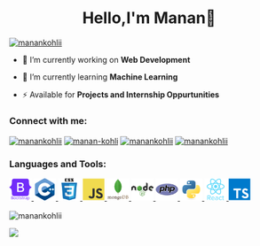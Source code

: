 <h1 align="center">Hello,I'm Manan👋</h1>
<p align="left"> <a href="https://twitter.com/manankohlii" target="blank"><img src="https://img.shields.io/twitter/follow/manankohlii?logo=twitter&style=for-the-badge" alt="manankohlii" /></a> </p>

- 🔭 I’m currently working on **Web Development**

- 🌱 I’m currently learning **Machine Learning**

- ⚡ Available for **Projects and Internship Oppurtunities**

<h3 align="left">Connect with me:</h3>
<p align="left">
<a href="https://twitter.com/manankohlii" target="blank"><img align="center" src="https://cdn.jsdelivr.net/npm/simple-icons@3.0.1/icons/twitter.svg" alt="manankohlii" height="30" width="40" /></a>
<a href="https://linkedin.com/in/manan-kohli" target="blank"><img align="center" src="https://cdn.jsdelivr.net/npm/simple-icons@3.0.1/icons/linkedin.svg" alt="manan-kohli" height="30" width="40" /></a>
<a href="https://instagram.com/manankohlii" target="blank"><img align="center" src="https://cdn.jsdelivr.net/npm/simple-icons@3.0.1/icons/instagram.svg" alt="manankohlii" height="30" width="40" /></a>
<a href="https://www.codechef.com/users/manankohlii" target="blank"><img align="center" src="https://cdn.jsdelivr.net/npm/simple-icons@3.1.0/icons/codechef.svg" alt="manankohlii" height="30" width="40" /></a>
</p>

<h3 align="left">Languages and Tools:</h3>
<p align="left"> <a href="https://getbootstrap.com" target="_blank"> <img src="https://raw.githubusercontent.com/devicons/devicon/master/icons/bootstrap/bootstrap-plain-wordmark.svg" alt="bootstrap" width="40" height="40"/> </a> <a href="https://www.w3schools.com/cpp/" target="_blank"> <img src="https://raw.githubusercontent.com/devicons/devicon/master/icons/cplusplus/cplusplus-original.svg" alt="cplusplus" width="40" height="40"/> </a> <a href="https://www.w3schools.com/css/" target="_blank"> <img src="https://raw.githubusercontent.com/devicons/devicon/master/icons/css3/css3-original-wordmark.svg" alt="css3" width="40" height="40"/> </a> <a href="https://developer.mozilla.org/en-US/docs/Web/JavaScript" target="_blank"> <img src="https://raw.githubusercontent.com/devicons/devicon/master/icons/javascript/javascript-original.svg" alt="javascript" width="40" height="40"/> </a> <a href="https://www.mongodb.com/" target="_blank"> <img src="https://raw.githubusercontent.com/devicons/devicon/master/icons/mongodb/mongodb-original-wordmark.svg" alt="mongodb" width="40" height="40"/> </a> <a href="https://nodejs.org" target="_blank"> <img src="https://raw.githubusercontent.com/devicons/devicon/master/icons/nodejs/nodejs-original-wordmark.svg" alt="nodejs" width="40" height="40"/> </a> <a href="https://www.php.net" target="_blank"> <img src="https://raw.githubusercontent.com/devicons/devicon/master/icons/php/php-original.svg" alt="php" width="40" height="40"/> </a> <a href="https://www.python.org" target="_blank"> <img src="https://raw.githubusercontent.com/devicons/devicon/master/icons/python/python-original.svg" alt="python" width="40" height="40"/> </a> <a href="https://reactjs.org/" target="_blank"> <img src="https://raw.githubusercontent.com/devicons/devicon/master/icons/react/react-original-wordmark.svg" alt="react" width="40" height="40"/> </a> <a href="https://www.typescriptlang.org/" target="_blank"> <img src="https://raw.githubusercontent.com/devicons/devicon/master/icons/typescript/typescript-original.svg" alt="typescript" width="40" height="40"/> </a> </p>

<p><img align="center" src="https://github-readme-stats.vercel.app/api/top-langs?username=manankohlii&show_icons=true&locale=en&layout=compact" alt="manankohlii" /></p>

<img src="https://github-readme-stats.vercel.app/api?username=manankohlii&&show_icons=true&title_color=ffffff&icon_color=bb2acf&text_color=daf7dc&bg_color=151515">
